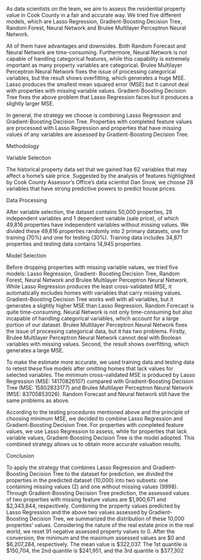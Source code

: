 As data scientists on the team, we aim to assess the residential property value in Cook County in a fair and accurate way. We tried five different models, which are Lasso Regression, Gradient-Boosting Decision Tree, Random Forest, Neural Network and Brulee Multilayer Perceptron Neural Network.

All of them have advantages and downsides. Both Random Forecast and Neural Network are time-consuming. Furthermore, Neural Network is not capable of handling categorical features, while this capability is extremely important as many property variables are categorical. Brulee Multilayer Perceptron Neural Network fixes the issue of processing categorical variables, but the result shows overfitting, which generates a huge MSE. Lasso produces the smallest mean squared error (MSE) but it cannot deal with properties with missing variable values. Gradient-Boosting Decision Tree fixes the above problem that Lasso Regression faces but it produces a slightly larger MSE.
 
In general, the strategy we choose is combining Lasso Regression and Gradient-Boosting Decision Tree. Properties with completed feature values are processed with Lasso Regression and properties that have missing values of any variables are assessed by Gradient-Boosting Decision Tree.

Methodology

Variable Selection

The historical property data set that we gained has 62 variables that may affect a home’s sale price. Suggested by the analysis of features highlighted by Cook County Assessor’s Office’s data scientist Dan Snow, we choose 28 variables that have strong predictive powers to predict house prices.

Data Processing

After variable selection, the dataset contains 50,000 properties, 28 independent variables and 1 dependent variable (sale price), of which 49,816 properties have independent variables without missing values. We divided these 49,816 properties randomly into 2 primary datasets, one for training (70%) and one for testing (30%). Training data includes 34,871 properties and testing data contains 14,945 properties.

Model Selection

Before dropping properties with missing variable values, we tried five models: Lasso Regression, Gradient- Boosting Decision Tree, Random Forest, Neural Network and Brulee Multilayer Perceptron Neural Network. While Lasso Regression produces the least cross-validated MSE, it automatically excludes homes with variables that carry missing values. Gradient-Boosting Decision Tree works well with all variables, but it generates a slightly higher MSE than Lasso Regression. Random Forecast is quite time-consuming. Neural Network is not only time-consuming but also incapable of handling categorical variables, which account for a large portion of our dataset. Brulee Multilayer Perceptron Neural Network fixes the issue of processing categorical data, but it has two problems. Firstly, Brulee Multilayer Perceptron Neural Network cannot deal with Boolean variables with missing values. Second, the result shows overfitting, which generates a large MSE.

To make the estimate more accurate, we used training data and testing data to retest these five models after omitting homes that lack values for selected variables. The minimum cross-validated MSE is produced by Lasso Regression (MSE: 14170826107) compared with Gradient-Boosting Decision Tree (MSE: 15802833177) and Brulee Multilayer Perceptron Neural Network (MSE: 83705853026). Random Forecast and Neural Network still have the same problems as above.

According to the testing procedures mentioned above and the principle of choosing minimum MSE, we decided to combine Lasso Regression and Gradient-Boosting Decision Tree. For properties with completed feature values, we use Lasso Regression to assess, while for properties that lack variable values, Gradient-Boosting Decision Tree is the model adopted. This combined strategy allows us to obtain more accurate valuation results.

Conclusion

To apply the strategy that combines Lasso Regression and Gradient-Boosting Decision Tree to the dataset for prediction, we divided the properties in the predicted dataset (10,000) into two subsets: one containing missing values (2) and one without missing values (9998). Through Gradient-Boosting Decision Tree prediction, the assessed values of two properties with missing feature values are $1,900,671 and $2,343,844, respectively. Combining the property values predicted by Lasso Regression and the above two values assessed by Gradient- Boosting Decision Tree, we summarized the distribution of these 10,000 properties’ values. Considering the nature of the real estate price in the real world, we reset 91 negative assessed property values to 0. After the conversion, the minimum and the maximum assessed values are $0 and $6,207,284, respectively. The mean value is $322,037. The 1st quantile is $150,704, the 2nd quantile is $241,951, and the 3rd quantile is $377,302
